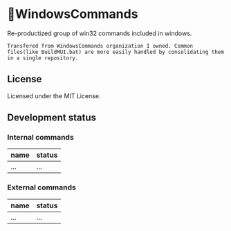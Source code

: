 # 🤖WindowsCommands

Re-productized group of win32 commands included in windows.

`Transfered from WindowsCommands organization I owned. Common files(like BuildMUI.bat) are more easily handled by consolidating them in a single repository.`

## License

Licensed under the MIT License.

## Development status

### Internal commands

name|status
---|---
...|...

### External commands

name|status
---|---
...|...

